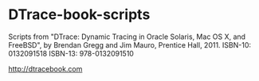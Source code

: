 DTrace-book-scripts
===================

Scripts from "DTrace: Dynamic Tracing in Oracle Solaris, Mac OS X, and FreeBSD", by Brendan Gregg and Jim Mauro, Prentice Hall, 2011.
ISBN-10: 0132091518
ISBN-13: 978-0132091510

http://dtracebook.com
